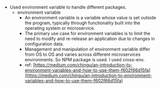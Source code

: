 - Used environment variable to handle different packages.
  - environment variable
    - An environment variable is a variable whose value is set outside the program, typically through functionality built into the operating system or microservice.
    - The primary use case for environment variables is to limit the need to modify and re-release an application due to changes in configuration data.
    - Management and manipulation of environment variable differ from OS to OS and varies across different microservices environments. So NPM package is used. I used cross-env.
    - ref: [https://medium.com/chingu/an-introduction-to-environment-variables-and-how-to-use-them-f602f66d15fa](https://medium.com/chingu/an-introduction-to-environment-variables-and-how-to-use-them-f602f66d15fa)
